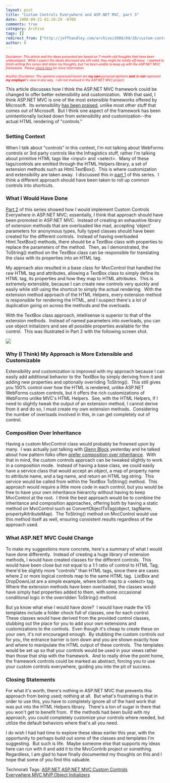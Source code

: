 ```yaml
---
layout: post
title: "Custom Controls Everywhere and ASP.NET MVC, part 3"
date: 2008-09-21 01:10:29 -0700
comments: true
category: Archive
tags: []
redirect_from: ["http://jeffhandley.com/archive/2008/09/20/custom-controls-everywhere-and-asp.net-mvc-part-3.aspx"].aspx
author: 0
---
```

<!-- more -->
<p><em><font color="#ff0000" size="1">Disclaimer: This article and the ideas presented are based on 7-month-old thoughts that have been undeveloped.  While I expect the ideals disclosed are still valid, they might be totally off-base.  I wanted to finish writing this series and share my thoughts, but I've been unable to keep up with the ASP.NET MVC framework.  Please </font><a href="http://blog.jeffhandley.com/archive/2008/09/07/custom-controls-everywhere-and-asp.net-mvc-incomplete.aspx" target="_blank"><font color="#ff0000" size="1">check here</font></a><font color="#ff0000" size="1"> for more information.</font></em></p>  <p><em><font color="#ff0000" size="1">Another Disclaimer: The opinions expressed herein are <b>my</b> <b>own</b> personal opinions <b>and</b> do <b>not</b> represent <b>my</b> <b>employer</b>'s view in any way.  I am not involved in the ASP.NET MVC project.</font></em></p>  <p>This article discusses how I think the ASP.NET MVC framework could be changed to offer better extensibility and customization.  With that said, I think ASP.NET MVC is one of the most extensible frameworks offered by Microsoft.  Its extensibility <a href="http://jeffreypalermo.com/blog/mvccontrib-now-with-subcontroller-support/" target="_blank">has been praised</a>, unlike most other stuff that comes out of Microsoft.  But I think one aspect of the framework has been unintentionally locked down from extensibility and customization--the actual HTML rendering of "controls."</p>  <h2></h2>  <h3>Setting Context</h3>  <p>When I talk about "controls" in this context, I'm not talking about WebForms controls or 3rd party controls like the Infragistics stuff, rather I'm talking about primitive HTML tags like &lt;input&gt; and &lt;select&gt;.  Many of these tags/controls are emitted through the HTML Helpers library, a set of extension methods such as Html.TextBox().  This is where customization and extensibility are taken away.  I discussed this in <a href="http://blog.jeffhandley.com/archive/2008/02/24/custom-controls-everywhere-and-asp.net-mvc-part-1.aspx" target="_blank">part 1</a> of this series.  I think a different approach should have been taken to roll up common controls into shortcuts.</p>  <h3>What I Would Have Done</h3>  <p><a href="http://blog.jeffhandley.com/archive/2008/03/08/custom-controls-everywhere-and-asp.net-mvc-part-2.aspx" target="_blank">Part 2</a> of this series showed how I would implement Custom Controls Everywhere in ASP.NET MVC; essentially, I think that approach should have been promoted in ASP.NET MVC.  Instead of creating an exhaustive library of extension methods that are overloaded like mad, accepting 'object' parameters for anonymous types, fully typed classes should have been created for the different controls.  Instead of having overloaded Html.TextBox() methods, there should be a TextBox class with properties to replace the parameters of the method.  Then, as I demonstrated, the ToString() method on the TextBox class can be responsible for translating the class with its properties into an HTML tag.</p>  <p>My approach also resulted in a base class for MvcControl that handled the raw HTML tag and attributes, allowing a TextBox class to simply define its HTML tag, its properties and how they map to HTML attributes.  This is extremely extensible, because I can create new controls very quickly and easily while still using the shortcut to simply the actual rendering.  With the extension method approach of the HTML Helpers, every extension method is responsible for rendering the HTML, and I suspect there's a lot of duplication going on across the methods and the overloads.</p>  <p>With the TextBox class approach, intellisense is superior to that of the extension methods.  Instead of named parameters into overloads, you can use object initializers and see all possible properties available for the control.  This was illustrated in Part 2 with the following screen shot.</p>  <p><img src="http://blog.jeffhandley.com/Images/PostImages/CustomControlsEverywhereandA.NETMVCpart2_BBEB/image_3.png" /> </p>  <h3>Why (I Think) My Approach is More Extensible and Customizable</h3>  <p>Extensibility and customization is improved with my approach because I can easily add additional behavior to the TextBox by simply deriving from it and adding new properties and optionally overriding ToString().  This still gives you 100% control over how the HTML is rendered, unlike ASP.NET WebForms custom controls, but it offers the rich customizations of WebForms unlike MVC's HTML Helpers.  See, with the HTML Helpers, if I need to slightly tweak the output of an extension method, I cannot derive from it and do so, I must create my own extension methods.  Considering the number of overloads involved in this, in can get completely out of control.</p>  <h3>Composition Over Inheritance</h3>  <p>Having a custom MvcControl class would probably be frowned upon by many.  I was actually just talking with <a href="http://blogs.msdn.com/gblock/" target="_blank">Glenn Block</a> yesterday and he talked about how pattern folks often <a href="http://haacked.com/archive/2007/12/11/favor-composition-over-inheritance-and-other-pithy-catch-phrases.aspx" target="_blank">prefer composition over inheritance</a>.  With that in mind, the custom controls approach can be tweaked slightly to work in a composition mode.  Instead of having a base class, we could easily have a service class that would accept an object, a map of property name to attribute name, and a tag name, and return an HTML tag string.  This service would be called from within the TextBox ToString() method.  This approach would require a little more code in each control, but you would be free to have your own inheritance hierarchy without having to keep MvcControl at the root.  I think the best approach would be to combine the inheritance and composition approaches, offering both by having a static method on MvcControl such as ConvertObjectToTag(object, tagName, propertyAttributeMap).  The ToString() method on MvcControl would use this method itself as well, ensuring consistent results regardless of the approach used.</p>  <h3>What ASP.NET MVC Could Change</h3>  <p>To make my suggestions more concrete, here's a summary of what I would have done differently.  Instead of creating a huge library of extension methods, I would have created classes for the different controls.  This would have been close but not equal to a 1:1 ratio of control to HTML Tag; there'd be slightly more "controls" than HTML tags, since there are cases where 2 or more logical controls map to the same HTML tag.  ListBox and DropDownList are a simple example, where both map to a &lt;select&gt; tag.  Where the extension methods have been overloaded, the classes would have simply had properties added to them, with some occasional conditional logic in the overridden ToString() method.</p>  <p>But ya know what else I would have done?  I would have made the VS templates include a folder chock full of classes, one for each control.  These classes would have derived from the provided control classes, stubbing out the place for you to add your own extensions and customizations to the controls.  Even though it's cheap to create these on your own, it's not encouraged enough.  By stubbing the custom controls out for you, the entrance barrier is torn down and you are shown exactly how and where to manipulate the HTML output of these controls.  The templates would be set up so that your controls would be used in your views rather than those that ship with the framework.  And to really drive the point home, the framework controls could be marked as abstract, forcing you to use your custom controls everywhere, guiding you into the pit of success.</p>  <h3>Closing Statements</h3>  <p>For what it's worth, there's nothing in ASP.NET MVC that prevents this approach from being used; nothing at all.  But what's frustrating is that in order to use this, you have to completely ignore all of the hard work that was put into the HTML Helpers library.  There's a ton of sugar in there that you won't get to benefit from.  If the methods had been build with my approach, you could completely customize your controls where needed, but utilize the default behaviors where that's all you need.</p>  <p>I do wish I had had time to explore these ideas earlier this year, with the opportunity to perhaps build out some of the classes and templates I'm suggesting.  But such is life.  Maybe someone else that supports my ideas here can run with it and add it to the MvcContrib project or something.  Regardless, I am glad to have finally documented my thoughts on this and I hope that some of you find this valuable.</p>  <div class="wlWriterSmartContent" id="scid:0767317B-992E-4b12-91E0-4F059A8CECA8:80e1a819-9679-484f-b023-e7c5c68cd500" style="padding-right: 0px; display: inline; padding-left: 0px; padding-bottom: 0px; margin: 0px; padding-top: 0px">Technorati Tags: <a href="http://technorati.com/tags/ASP.NET" rel="tag">ASP.NET</a>,<a href="http://technorati.com/tags/ASP.NET%20MVC" rel="tag">ASP.NET MVC</a>,<a href="http://technorati.com/tags/Custom%20Controls%20Everywhere" rel="tag">Custom Controls Everywhere</a>,<a href="http://technorati.com/tags/MVC" rel="tag">MVC</a>,<a href="http://technorati.com/tags/MVP" rel="tag">MVP</a>,<a href="http://technorati.com/tags/Object%20Initializers" rel="tag">Object Initializers</a></div>

